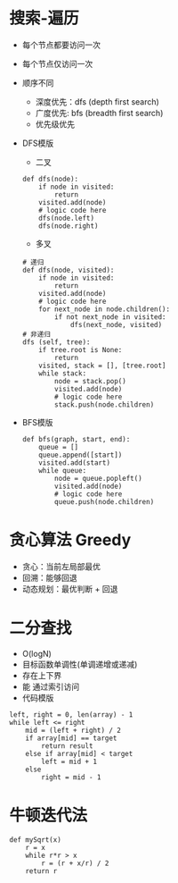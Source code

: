 # 搜索-遍历
* 每个节点都要访问一次
* 每个节点仅访问一次
* 顺序不同
    * 深度优先：dfs (depth first search)
    * 广度优先: bfs (breadth first search)
    * 优先级优先
   
* DFS模版
    * 二叉
    ```
    def dfs(node):
        if node in visited:
            return
        visited.add(node)
        # logic code here
        dfs(node.left)
        dfs(node.right)
    ```
    * 多叉
    ```
    # 递归
    def dfs(node, visited):
        if node in visited:
            return
        visited.add(node)
        # logic code here
        for next_node in node.children():
            if not next_node in visited:
                dfs(next_node, visited)
    # 非递归
    dfs (self, tree):
        if tree.root is None:
            return
        visited, stack = [], [tree.root]
        while stack:
            node = stack.pop()
            visited.add(node)
            # logic code here
            stack.push(node.children)
    ```
* BFS模版
    ```
    def bfs(graph, start, end): 
        queue = []
        queue.append([start])
        visited.add(start)
        while queue:
            node = queue.popleft()
            visited.add(node)
            # logic code here
            queue.push(node.children)
    ```
 
# 贪心算法 Greedy
* 贪心：当前左局部最优
* 回溯：能够回退
* 动态规划：最优判断 + 回退
    
# 二分查找
* O(logN)
* 目标函数单调性(单调递增或递减)
* 存在上下界
* 能 通过索引访问
* 代码模版
```
left, right = 0, len(array) - 1
while left <= right
    mid = (left + right) / 2
    if array[mid] == target
        return result
    else if array[mid] < target
        left = mid + 1
    else
        right = mid - 1
```
#  牛顿迭代法
```
def mySqrt(x)
    r = x
    while r*r > x
        r = (r + x/r) / 2
    return r
```